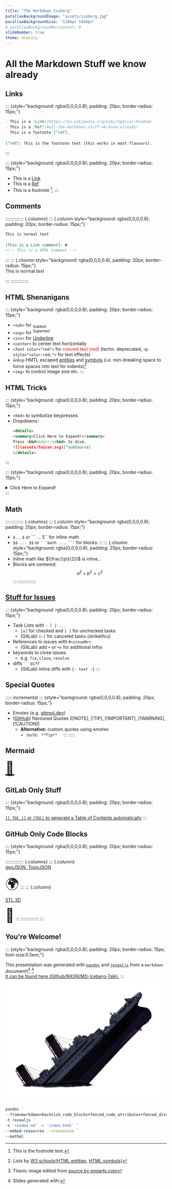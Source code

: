 ```yaml
---
title: "The Markdown Iceberg"
parallaxBackgroundImage: "assets/iceberg.jpg"
parallaxBackgroundSize: "1280px 1944px"
# parallaxBackgroundHorizontal: 0
slideNumber: true
theme: dracula
---
```


# All the Markdown Stuff we know already

## Links
::: {style="background: rgba(0,0,0,0.8); padding: 20px; border-radius: 15px;"}

```md
- This is a [Link](https://en.wikipedia.org/wiki/Special:Random)
- This is a [Ref](#all-the-markdown-stuff-we-know-already)
- This is a footnote [^ref].

[^ref]: This is the footnote text (this works in most flavours).
```
:::
&nbsp;
<!-- This is a HTML ecoded non-breaking space, as markdown and pandoc omit new-lines & spaces -->

::: {style="background: rgba(0,0,0,0.8); padding: 20px; border-radius: 15px;"}

- This is a [Link](https://en.wikipedia.org/wiki/Special:Random)
- This is a [Ref](#all-the-markdown-stuff-we-know-already)
- This is a footnote [^ref].
:::
[^ref]: This is the footnote text.


## Comments
:::::::::::::: {.columns}
::: {.column style="background: rgba(0,0,0,0.8); padding: 20px; border-radius: 15px;"}  
```md
This is normal text

[This is a Link comment]: #
<!-- This is a HTML Comment -->
```
:::
::: {.cloumn style="background: rgba(0,0,0,0.8); padding: 20px; border-radius: 15px;"}  
This is normal text

[This is a Link comment]: #
<!-- This is a HTML Comment -->
:::
::::::::::::::


## HTML Shenanigans
::: {style="background: rgba(0,0,0,0.8); padding: 20px; border-radius: 15px;"}

- `<sub>` for <sub>Subtext</sub>
- `<sup>` for <sup>Supertext</sup>
- `<ins>` for <ins>Underline</ins>
- `<center>` to center text horizontally
- `<font color="red">` for <font color="red"> colored text (red)</font>
  (techn. deprecated, `<p style="color:red;">` for text effects)
- `&nbsp` HMTL escaped [entities](https://www.w3schools.com/html/html_entities.asp) and [symbols](https://www.w3schools.com/html/html_symbols.asp)
  (i.e. non-breaking space to force spaces into text for indents)[^w3]
- `<img>` to control image size etc.
:::

[^w3]: Lists by [W3 schools](https://www.w3schools.com/)([HTML entities](https://www.w3schools.com/html/html_entities.asp), [HTML symbols](https://www.w3schools.com/html/html_symbols.asp))

## HTML Tricks
::: {style="background: rgba(0,0,0,0.8); padding: 20px; border-radius: 15px;"}

- `<kbd>` to symbolize keypresses
- Dropdowns:
  ```md
  <details>
  <summary>Click Here to Expand!</summary>
  Press <kbd>&darr;</kbd> to dive.
  ![](assets/Toicon.svg)[^subSource]
  </details>
  ```
:::
&nbsp;
<!-- This is a HTML ecoded non-breaking space, as markdown and pandoc omit new-lines & spaces -->

::: {style="background: rgba(0,0,0,0.8); padding: 20px; border-radius: 15px;"}

<details>
<summary>Click Here to Expand!</summary>
Press <kbd>&darr;</kbd> to dive.
![](assets/Toicon.svg)[^subSource]
</details>
:::

[^subSource]: Yellow Submarine by [Carol Liao/toicon.com](Carol Liao/toicon.com) via [Wikimedia Commons](https://commons.wikimedia.org/wiki/File:Toicon-icon-fandom-submerge.svg)

## Math
:::::::::::::: {.columns}
::: {.column style="background: rgba(0,0,0,0.8); padding: 20px; border-radius: 15px;"}  
- `$...$` or ``` $`...`$ 5`` for inline math
- `$$ ... $$` or ```` ```math ... ``` ```` for blocks
:::
::: {.cloumn style="background: rgba(0,0,0,0.8); padding: 20px; border-radius: 15px;"}  
- Inline math like $(\frac{\pi}{2})$ is inline...
- Blocks are centered:
$$
   a^2+b^2=c^2
$$
:::
::::::::::::::


## [Stuff for Issues](https://gitlab.dlr.de/zeum_mo/sqw-2024/-/issues/10)
::: {style="background: rgba(0,0,0,0.8); padding: 20px; border-radius: 15px;"}

- Task Lists with `- [ ] ...`
   - `[x]` for checked and `[ ]` for unchecked tasks
   - (GitLab) `[~]` for canceled tasks (strikethru)
- References to issues with `#<issueNr>`
   - (GitLab) add `+` or `+s` for additional infos
- keywords to close issues
   - e.g. `fix`, `close`, `resolve`
- diffs ```` ```diff ````
   - (GitLab) inline diffs with `{- text -}`
:::


## Special Quotes
::::: incremental
::: {style="background: rgba(0,0,0,0.8); padding: 20px; border-radius: 15px;"}

- Emotes (e.g. [gitmoji.dev](https://gitmoji.dev/))
- ([GitHub](https://github.com/NXXR/MD-Iceberg-Talk/blob/07ad624629f745a5046fea1cc19bb3b458cbee49/examples/FlavouredQuotes.md)) flavoured Quotes ([!NOTE], [!TIP], [!IMPORTANT], [!WARNING], [!CAUTION])
   - **Alternative:** custom quotes using emotes  
     `> :bulb: **Tip**  `
:::
:::::


## Mermaid
<span style='font-size:3em;'>[&#129500;](https://github.com/NXXR/MD-Iceberg-Talk/blob/07ad624629f745a5046fea1cc19bb3b458cbee49/examples/mermaid.md)</span>


## GitLab Only Stuff
::: {style="background: rgba(0,0,0,0.8); padding: 20px; border-radius: 15px;"}  

[`[[_TOC_]]` or `[TOC]` to generate a Table of Contents automatically](https://gitlab.dlr.de/zeum_mo/sqw-2024/-/blob/main/README.md?plain=1#L3)
:::


## GitHub Only Code Blocks
::: {style="background: rgba(0,0,0,0.8); padding: 20px; border-radius: 15px;"}

:::::::::::::: {.columns}
::: {.column}  
[geoJSON, TopoJSON](https://github.com/NXXR/MD-Iceberg-Talk/blob/07ad624629f745a5046fea1cc19bb3b458cbee49/examples/TopoJSON.md)

<span style='font-size:3em;'>&#127757;</span>
:::
::: {.column}  
[STL 3D](https://github.com/NXXR/MD-Iceberg-Talk/blob/07ad624629f745a5046fea1cc19bb3b458cbee49/examples/STL.md)

<span style='font-size:3em;'>&#129482;</span>
:::
::::::::::::::
:::


## You're Welcome!
::: {style="background: rgba(0,0,0,0.8); padding: 20px; border-radius: 15px; font-size:0.5em;"}

This presentation was generated with [`pandoc`](https://pandoc.org/) and [`revealjs`](https://revealjs.com/) from a `markdown` document![^titanic] [^pandocCMD]  
[It can be found here (Github/NXXR/MD-Iceberg-Talk).](https://github.com/NXXR/MD-Iceberg-Talk)
:::
![](assets/titanic-wreck.png)


[^titanic]: Titanic image edited from [source by pngarts.com](https://www.pngarts.com/files/5/Sinking-Titanic-PNG-Transparent-Image.png)

[^pandocCMD]: Slides generated with:
```bash
pandoc `
--from=markdown+backtick_code_blocks+fenced_code_attributes+fenced_divs+tex_math_dollars+footnotes `
-t revealjs `
-s 'readme.md' -o 'index.html' `
--embed-resources --standalone `
--mathml
```
